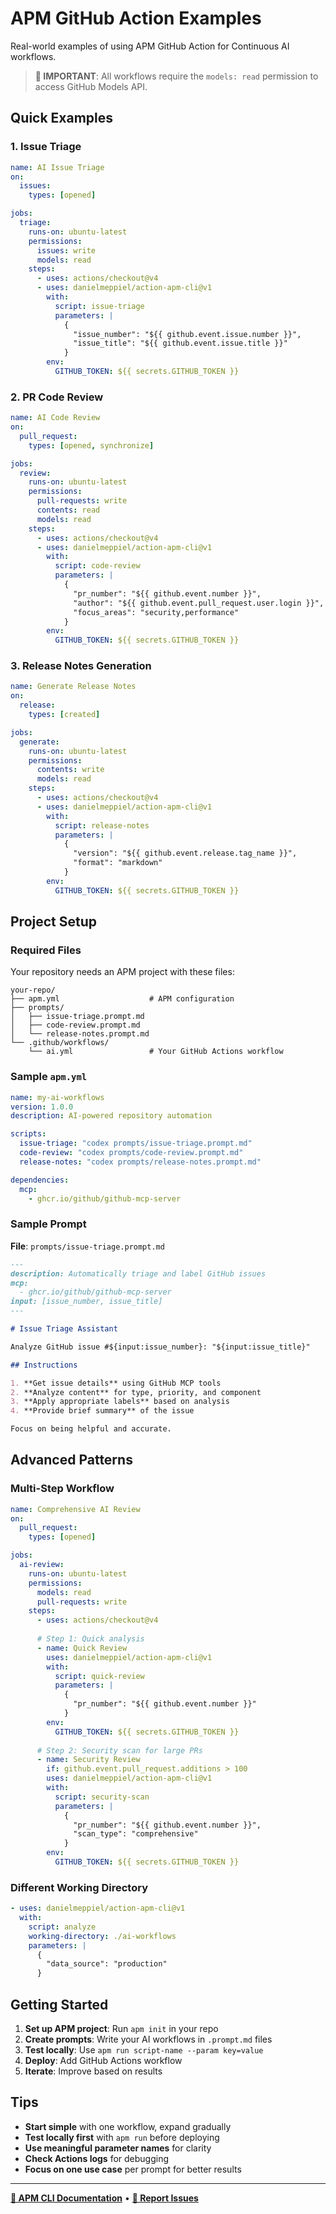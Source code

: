 # APM GitHub Action Examples

Real-world examples of using APM GitHub Action for Continuous AI workflows.

> **🔑 IMPORTANT**: All workflows require the `models: read` permission to access GitHub Models API.

## Quick Examples

### 1. Issue Triage
```yaml
name: AI Issue Triage
on:
  issues:
    types: [opened]

jobs:
  triage:
    runs-on: ubuntu-latest
    permissions:
      issues: write
      models: read
    steps:
      - uses: actions/checkout@v4
      - uses: danielmeppiel/action-apm-cli@v1
        with:
          script: issue-triage
          parameters: |
            {
              "issue_number": "${{ github.event.issue.number }}",
              "issue_title": "${{ github.event.issue.title }}"
            }
        env:
          GITHUB_TOKEN: ${{ secrets.GITHUB_TOKEN }}
```

### 2. PR Code Review
```yaml
name: AI Code Review
on:
  pull_request:
    types: [opened, synchronize]

jobs:
  review:
    runs-on: ubuntu-latest
    permissions:
      pull-requests: write
      contents: read
      models: read
    steps:
      - uses: actions/checkout@v4
      - uses: danielmeppiel/action-apm-cli@v1
        with:
          script: code-review
          parameters: |
            {
              "pr_number": "${{ github.event.number }}",
              "author": "${{ github.event.pull_request.user.login }}",
              "focus_areas": "security,performance"
            }
        env:
          GITHUB_TOKEN: ${{ secrets.GITHUB_TOKEN }}
```

### 3. Release Notes Generation
```yaml
name: Generate Release Notes
on:
  release:
    types: [created]

jobs:
  generate:
    runs-on: ubuntu-latest
    permissions:
      contents: write
      models: read
    steps:
      - uses: actions/checkout@v4
      - uses: danielmeppiel/action-apm-cli@v1
        with:
          script: release-notes
          parameters: |
            {
              "version": "${{ github.event.release.tag_name }}",
              "format": "markdown"
            }
        env:
          GITHUB_TOKEN: ${{ secrets.GITHUB_TOKEN }}
```

## Project Setup

### Required Files
Your repository needs an APM project with these files:

```
your-repo/
├── apm.yml                    # APM configuration
├── prompts/
│   ├── issue-triage.prompt.md
│   ├── code-review.prompt.md
│   └── release-notes.prompt.md
└── .github/workflows/
    └── ai.yml                 # Your GitHub Actions workflow
```

### Sample `apm.yml`
```yaml
name: my-ai-workflows
version: 1.0.0
description: AI-powered repository automation

scripts:
  issue-triage: "codex prompts/issue-triage.prompt.md"
  code-review: "codex prompts/code-review.prompt.md"
  release-notes: "codex prompts/release-notes.prompt.md"

dependencies:
  mcp:
    - ghcr.io/github/github-mcp-server
```

### Sample Prompt
**File**: `prompts/issue-triage.prompt.md`

```markdown
---
description: Automatically triage and label GitHub issues
mcp:
  - ghcr.io/github/github-mcp-server
input: [issue_number, issue_title]
---

# Issue Triage Assistant

Analyze GitHub issue #${input:issue_number}: "${input:issue_title}"

## Instructions

1. **Get issue details** using GitHub MCP tools
2. **Analyze content** for type, priority, and component
3. **Apply appropriate labels** based on analysis
4. **Provide brief summary** of the issue

Focus on being helpful and accurate.
```

## Advanced Patterns

### Multi-Step Workflow
```yaml
name: Comprehensive AI Review
on:
  pull_request:
    types: [opened]

jobs:
  ai-review:
    runs-on: ubuntu-latest
    permissions:
      models: read
      pull-requests: write
    steps:
      - uses: actions/checkout@v4
      
      # Step 1: Quick analysis
      - name: Quick Review
        uses: danielmeppiel/action-apm-cli@v1
        with:
          script: quick-review
          parameters: |
            {
              "pr_number": "${{ github.event.number }}"
            }
        env:
          GITHUB_TOKEN: ${{ secrets.GITHUB_TOKEN }}
      
      # Step 2: Security scan for large PRs
      - name: Security Review
        if: github.event.pull_request.additions > 100
        uses: danielmeppiel/action-apm-cli@v1
        with:
          script: security-scan
          parameters: |
            {
              "pr_number": "${{ github.event.number }}",
              "scan_type": "comprehensive"
            }
        env:
          GITHUB_TOKEN: ${{ secrets.GITHUB_TOKEN }}
```

### Different Working Directory
```yaml
- uses: danielmeppiel/action-apm-cli@v1
  with:
    script: analyze
    working-directory: ./ai-workflows
    parameters: |
      {
        "data_source": "production"
      }
```

## Getting Started

1. **Set up APM project**: Run `apm init` in your repo
2. **Create prompts**: Write your AI workflows in `.prompt.md` files
3. **Test locally**: Use `apm run script-name --param key=value`
4. **Deploy**: Add GitHub Actions workflow
5. **Iterate**: Improve based on results

## Tips

- **Start simple** with one workflow, expand gradually
- **Test locally first** with `apm run` before deploying
- **Use meaningful parameter names** for clarity
- **Check Actions logs** for debugging
- **Focus on one use case** per prompt for better results

---

**[📖 APM CLI Documentation](https://github.com/danielmeppiel/apm-cli)** • **[🐛 Report Issues](https://github.com/danielmeppiel/action-apm-cli/issues)**

